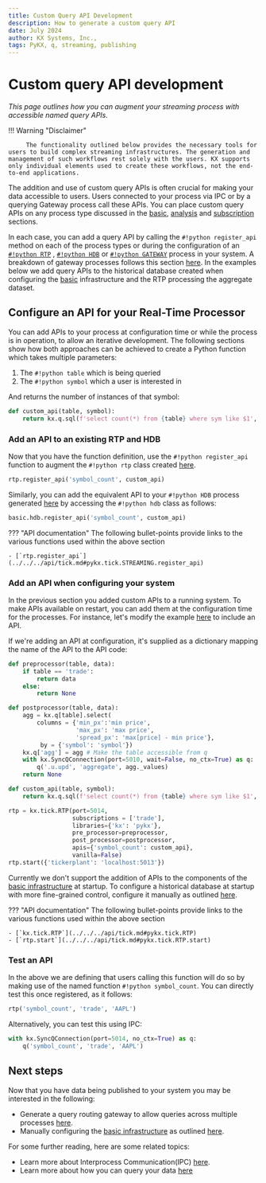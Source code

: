 ```yaml
---
title: Custom Query API Development
description: How to generate a custom query API
date: July 2024
author: KX Systems, Inc.,
tags: PyKX, q, streaming, publishing
---
```


# Custom query API development

_This page outlines how you can augment your streaming process with accessible named query APIs._

!!! Warning "Disclaimer"

         The functionality outlined below provides the necessary tools for users to build complex streaming infrastructures. The generation and management of such workflows rest solely with the users. KX supports only individual elements used to create these workflows, not the end-to-end applications.

The addition and use of custom query APIs is often crucial for making your data accessible to users. Users connected to your process via IPC or by a querying Gateway process call these APIs. You can place custom query APIs on any process type discussed in the [basic](basic.md), [analysis](rta.md) and [subscription](subscribe.md) sections.

In each case, you can add a query API by calling the `#!python register_api` method on each of the process types or during the configuration of an [`#!python RTP`](../../../api/tick.md#pykx.tick.RTP) , [`#!python HDB`](../../../api/tick.md#pykx.tick.HDB) or [`#!python GATEWAY`](../../../api/tick.md#pykx.tick.GATEWAY) process in your system. A breakdown of gateway processes follows this section [here](gateways.md). In the examples below we add query APIs to the historical database created when configuring the [basic](basic.md) infrastructure and the RTP processing the aggregate dataset.

## Configure an API for your Real-Time Processor

You can add APIs to your process at configuration time or while the process is in operation, to allow an iterative development. The following sections show how both approaches can be achieved to create a Python function which takes multiple parameters:

1. The `#!python table` which is being queried
2. The `#!python symbol` which a user is interested in

And returns the number of instances of that symbol:

```python
def custom_api(table, symbol):
    return kx.q.sql(f'select count(*) from {table} where sym like $1', symbol)['xcol'][0]
```

### Add an API to an existing RTP and HDB

Now that you have the function definition, use the `#!python register_api` function to augment the `#!python rtp` class created [here](rta.md#start-your-rtp). 

```python
rtp.register_api('symbol_count', custom_api)
```

Similarly, you can add the equivalent API to your `#!python HDB` process generated [here](basic.md) by accessing the `#!python hdb` class as follows:

```python
basic.hdb.register_api('symbol_count', custom_api)
```

??? "API documentation"
    The following bullet-points provide links to the various functions used within the above section

    - [`rtp.register_api`](../../../api/tick.md#pykx.tick.STREAMING.register_api)

### Add an API when configuring your system

In the previous section you added custom APIs to a running system. To make APIs available on restart, you can add them at the configuration time for the processes. For instance, let's modify the example [here](rta.md#run-all-setup-at-once) to include an API.

If we're adding an API at configuration, it's supplied as a dictionary mapping the name of the API to the API code:

```python
def preprocessor(table, data):
    if table == 'trade':
        return data
    else:
        return None

def postprocessor(table, data):
    agg = kx.q[table].select(
        columns = {'min_px':'min price',
                   'max_px': 'max price',
                   'spread_px': 'max[price] - min price'},
         by = {'symbol': 'symbol'})
    kx.q['agg'] = agg # Make the table accessible from q
    with kx.SyncQConnection(port=5010, wait=False, no_ctx=True) as q:
        q('.u.upd', 'aggregate', agg._values)
    return None

def custom_api(table, symbol):
    return kx.q.sql(f'select count(*) from {table} where sym like $1', symbol)['xcol'][0]

rtp = kx.tick.RTP(port=5014,
                  subscriptions = ['trade'],
                  libraries={'kx': 'pykx'},
                  pre_processor=preprocessor,
                  post_processor=postprocessor,
                  apis={'symbol_count': custom_api},
                  vanilla=False)
rtp.start({'tickerplant': 'localhost:5013'})
```

Currently we don't support the addition of APIs to the components of the [basic infrastructure](basic.md) at startup. To configure a historical database at startup with more fine-grained control, configure it manually as outlined [here](complex.md).

??? "API documentation"
    The following bullet-points provide links to the various functions used within the above section

    - [`kx.tick.RTP`](../../../api/tick.md#pykx.tick.RTP)
    - [`rtp.start`](../../../api/tick.md#pykx.tick.RTP.start)

### Test an API
In the above we are defining that users calling this function will do so by making use of the named function `#!python symbol_count`. You can directly test this once registered, as it follows:

```python
rtp('symbol_count', 'trade', 'AAPL')
```

Alternatively, you can test this using IPC:

```python
with kx.SyncQConnection(port=5014, no_ctx=True) as q:
    q('symbol_count', 'trade', 'AAPL')
```

## Next steps

Now that you have data being published to your system you may be interested in the following:

- Generate a query routing gateway to allow queries across multiple processes [here](gateways.md).
- Manually configuring the [basic infrastructure](basic.md) as outlined [here](complex.md).

For some further reading, here are some related topics:

- Learn more about Interprocess Communication(IPC) [here](../ipc.md).
- Learn more about how you can query your data [here](../../fundamentals/query/index.md)
